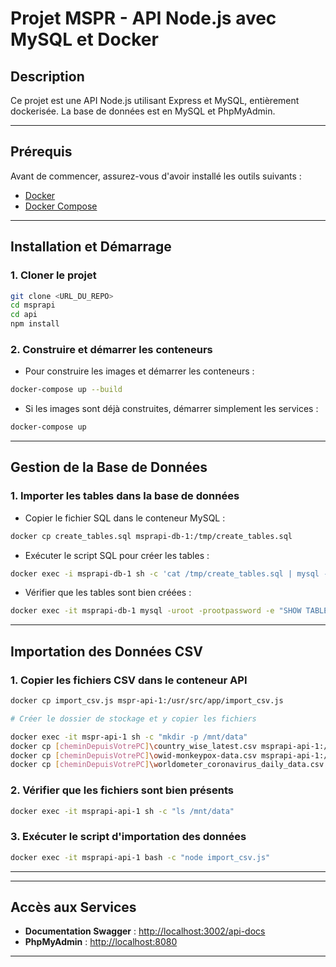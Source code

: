 # Projet MSPR - API Node.js avec MySQL et Docker

## Description
Ce projet est une API Node.js utilisant Express et MySQL, entièrement dockerisée. La base de données est en MySQL et PhpMyAdmin.

---

## Prérequis
Avant de commencer, assurez-vous d'avoir installé les outils suivants :

- [Docker](https://docs.docker.com/get-docker/)
- [Docker Compose](https://docs.docker.com/compose/install/)

---

## Installation et Démarrage
### 1. Cloner le projet
```bash
git clone <URL_DU_REPO>
cd msprapi
cd api
npm install
```

### 2. Construire et démarrer les conteneurs
- Pour construire les images et démarrer les conteneurs :
```bash
docker-compose up --build
```
- Si les images sont déjà construites, démarrer simplement les services :
```bash
docker-compose up
```

---
## Gestion de la Base de Données
### 1. Importer les tables dans la base de données
- Copier le fichier SQL dans le conteneur MySQL :
```bash
docker cp create_tables.sql msprapi-db-1:/tmp/create_tables.sql
```
- Exécuter le script SQL pour créer les tables :
```bash
docker exec -i msprapi-db-1 sh -c 'cat /tmp/create_tables.sql | mysql -uroot -prootpassword bdd_mspr_api'
```
- Vérifier que les tables sont bien créées :
```bash
docker exec -it msprapi-db-1 mysql -uroot -prootpassword -e "SHOW TABLES;" bdd_mspr_api
```

---

## Importation des Données CSV
### 1. Copier les fichiers CSV dans le conteneur API
```bash
docker cp import_csv.js mspr-api-1:/usr/src/app/import_csv.js

# Créer le dossier de stockage et y copier les fichiers

docker exec -it mspr-api-1 sh -c "mkdir -p /mnt/data"
docker cp [cheminDepuisVotrePC]\country_wise_latest.csv msprapi-api-1:/mnt/data/country_wise_latest.csv
docker cp [cheminDepuisVotrePC]\owid-monkeypox-data.csv msprapi-api-1:/mnt/data/owid-monkeypox-data.csv
docker cp [cheminDepuisVotrePC]\worldometer_coronavirus_daily_data.csv msprapi-api-1:/mnt/data/worldometer_coronavirus_daily_data.csv
```
### 2. Vérifier que les fichiers sont bien présents
```bash
docker exec -it msprapi-api-1 sh -c "ls /mnt/data"
```
### 3. Exécuter le script d'importation des données
```bash
docker exec -it msprapi-api-1 bash -c "node import_csv.js"
```

---
---

## Accès aux Services
- **Documentation Swagger** : [http://localhost:3002/api-docs](http://localhost:3002/api-docs)
- **PhpMyAdmin** : [http://localhost:8080](http://localhost:8080)

---


